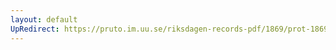 ```yaml
---
layout: default
UpRedirect: https://pruto.im.uu.se/riksdagen-records-pdf/1869/prot-1869--ak--420/prot-1869--ak--420_016.pdf
---
```

